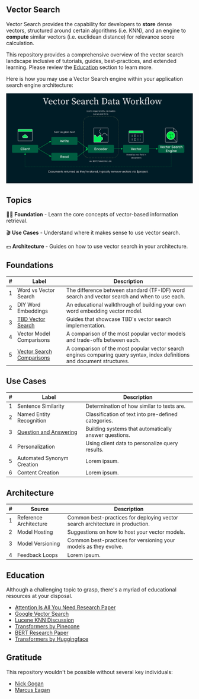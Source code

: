 ## Vector Search

Vector Search provides the capability for developers to **store** dense vectors, structured around certain algorithms (i.e. KNN), and an engine to **compute** similar vectors (i.e. euclidean distance) for relevance score calculation.

This repository provides a comprehensive overview of the vector search landscape inclusive of tutorials, guides, best-practices, and extended learning. Please review the [Education](https://github.com/esteininger/vector-search#education) section to learn more.

Here is how you may use a Vector Search engine within your application search engine architecture:

<center><img src="/assets/diagram.png"></center>

## Topics

🧑‍🏫 **Foundation** - Learn the core concepts of vector-based information retrieval.

🎬 **Use Cases** - Understand where it makes sense to use vector search.

💵 **Architecture** - Guides on how to use vector search in your architecture.

## Foundations

| #   | Label                                                               | Description                                                                                                               |
| --- | ------------------------------------------------------------------- | ------------------------------------------------------------------------------------------------------------------------- |
| 1   | Word vs Vector Search                                               | The difference between standard (TF-IDF) word search and vector search and when to use each.                              |
| 2   | DIY Word Embeddings                                                 | An educational walkthrough of building your own word embedding vector model.                                              |
| 3   | [TBD Vector Search](/foundations/tbd-vector-search)                 | Guides that showcase TBD's vector search implementation.                                                                  |
| 4   | Vector Model Comparisons                                            | A comparison of the most popular vector models and trade-offs between each.                                               |
| 5   | [Vector Search Comparisons](/foundations/vector-search-comparisons) | A comparison of the most popular vector search engines comparing query syntax, index definitions and document structures. |

## Use Cases

| #   | Label                                                       | Description                                           |
| --- | ----------------------------------------------------------- | ----------------------------------------------------- |
| 1   | Sentence Similarity                                         | Determination of how similar to texts are.            |
| 2   | Named Entity Recognition                                    | Classification of text into pre-defined categories.   |
| 3   | [Question and Answering](/use-cases/question-and-answering) | Building systems that automatically answer questions. |
| 4   | Personalization                                             | Using client data to personalize query results.       |
| 5   | Automated Synonym Creation                                  | Lorem ipsum.                                          |
| 6   | Content Creation                                            | Lorem ipsum.                                          |

## Architecture

| #   | Source                 | Description                                                                   |
| --- | ---------------------- | ----------------------------------------------------------------------------- |
| 1   | Reference Architecture | Common best-practices for deploying vector search architecture in production. |
| 2   | Model Hosting          | Suggestions on how to host your vector models.                                |
| 3   | Model Versioning       | Common best-practices for versioning your models as they evolve.              |
| 4   | Feedback Loops         | Lorem ipsum.                                                                  |

## Education

Although a challenging topic to grasp, there's a myriad of educational resources at your disposal.

-   [Attention Is All You Need Research Paper](https://arxiv.org/pdf/1706.03762.pdf)
-   [Google Vector Search](https://cloud.google.com/blog/topics/developers-practitioners/find-anything-blazingly-fast-googles-vector-search-technology)
-   [Lucene KNN Discussion](https://issues.apache.org/jira/browse/LUCENE-9004)
-   [Transformers by Pinecone](https://www.pinecone.io/learn/transformers/)
-   [BERT Research Paper](https://arxiv.org/pdf/1810.04805.pdf)
-   [Transformers by Huggingface](https://aclanthology.org/2020.emnlp-demos.6.pdf)

## Gratitude

This repository wouldn't be possible without several key individuals:

-   [Nick Gogan](https://github.com/nickgogan)
-   [Marcus Eagan](https://github.com/MarcusSorealheis)
